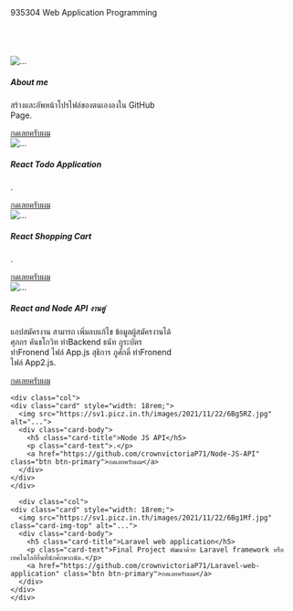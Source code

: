 <!DOCTYPE html>
<html lang="en">
<head>
    <meta charset="UTF-8">
    <meta http-equiv="X-UA-Compatible" content="IE=edge">
    <meta name="viewport" content="width=device-width, initial-scale=1.0">
    <title>Document</title>
    <!-- CSS only -->
<link href="https://cdn.jsdelivr.net/npm/bootstrap@5.1.3/dist/css/bootstrap.min.css" rel="stylesheet" integrity="sha384-1BmE4kWBq78iYhFldvKuhfTAU6auU8tT94WrHftjDbrCEXSU1oBoqyl2QvZ6jIW3" crossorigin="anonymous">
<!-- JavaScript Bundle with Popper -->
<script src="https://cdn.jsdelivr.net/npm/bootstrap@5.1.3/dist/js/bootstrap.bundle.min.js" integrity="sha384-ka7Sk0Gln4gmtz2MlQnikT1wXgYsOg+OMhuP+IlRH9sENBO0LRn5q+8nbTov4+1p" crossorigin="anonymous"></script>
</head>
<body>
  
  <nav class="navbar navbar-light bg-light">
    <div class="container-fluid">
      <span class="navbar-brand mb-0 h1">935304 Web Application Programming</span>
    </div>
  </nav>
<br><br><br><br>
<div class="container ">
<div class="row row-cols-1 row-cols-md-4 g-3">
  <div class="col">
<div class="card" style="width: 18rem;">
  <img src="https://sv1.picz.in.th/images/2021/11/22/6BgOMP.jpg" class="card-img-top" alt="...">
  <div class="card-body">
    <h5 class="card-title">About me</h5>
    <p class="card-text">สร้างและอัพหน้าโปรไฟล์ของตนเองลงใน GitHub Page.</p>
    <a href="https://crownvictoriap71.github.io/aboutme.html" class="btn btn-primary">กดเลยครับผม</a>
  </div>
</div>
</div>

  
<div class="col">
  <div class="card" style="width: 18rem;">
    <img src="https://sv1.picz.in.th/images/2021/11/22/6Bi7aR.jpg" alt="...">
    <div class="card-body">
      <h5 class="card-title">React Todo Application</h5>
      <p class="card-text">.</p>
      <a href="https://github.com/crownvictoriaP71/React-Todo-Application" class="btn btn-primary">กดเลยครับผม</a>
    </div>
  </div>
  </div>


  <div class="col">
    <div class="card" style="width: 18rem;">
      <img src="https://sv1.picz.in.th/images/2021/11/22/6BgRh8.jpg" class="card-img-top" alt="...">
      <div class="card-body">
        <h5 class="card-title">React Shopping Cart</h5>
        <p class="card-text">.</p>
        <a href="https://github.com/crownvictoriaP71/React-Shopping-Cart" class="btn btn-primary">กดเลยครับผม</a>
      </div>
    </div>
    </div>


  <div class="col">
    <div class="card" style="width: 18rem;">
      <img src="https://sv1.picz.in.th/images/2021/11/22/6Bg5RZ.jpg" alt="...">
      <div class="card-body">
        <h5 class="card-title">React and Node API งานคู่</h5>
        <p class="card-text">แอปสมัครงาน สามารถ เพิ่มลบแก้ไข ข้อมูลผู้สมัครงานได้ ศุภกร คันธโกวิท ทำBackend  ธนัท ภูระบัตรทำFronend ไฟล์ App.js สุธิการ ภูศักดิ์ ทำFronend ไฟล์ App2.js.</p>
        <a href="https://github.com/crownvictoriaP71/React-and-Node-API-" class="btn btn-primary">กดเลยครับผม</a>
      </div>
    </div>
    </div>
    
    <div class="col">
    <div class="card" style="width: 18rem;">
      <img src="https://sv1.picz.in.th/images/2021/11/22/6Bg5RZ.jpg" alt="...">
      <div class="card-body">
        <h5 class="card-title">Node JS API</h5>
        <p class="card-text">.</p>
        <a href="https://github.com/crownvictoriaP71/Node-JS-API" class="btn btn-primary">กดเลยครับผม</a>
      </div>
    </div>
    </div>
    
      <div class="col">
    <div class="card" style="width: 18rem;">
      <img src="https://sv1.picz.in.th/images/2021/11/22/6Bg1Mf.jpg" class="card-img-top" alt="...">
      <div class="card-body">
        <h5 class="card-title">Laravel web application</h5>
        <p class="card-text">Final Project พัฒนาด้วย Laravel framework หรือเทคโนโลยีอื่นที่นักศึกษาถนัด.</p>
        <a href="https://github.com/crownvictoriaP71/Laravel-web-application" class="btn btn-primary">กดเลยครับผม</a>
      </div>
    </div>
    </div>


</div></div>
  </body>
</html>
